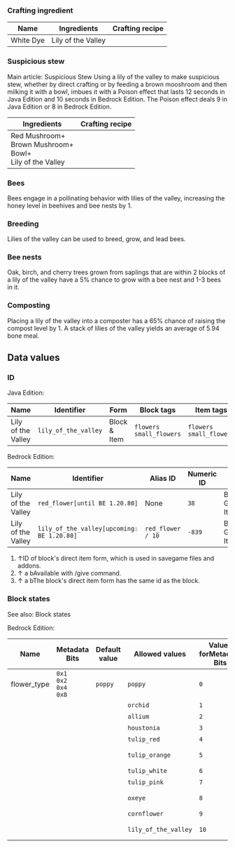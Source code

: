 ### Crafting ingredient
| Name      | Ingredients        | Crafting recipe |
|-----------|--------------------|-----------------|
| White Dye | Lily of the Valley |                 |

### Suspicious stew
Main article: Suspicious Stew
Using a lily of the valley to make suspicious stew, whether by direct crafting or by feeding a brown mooshroom and then milking it with a bowl, imbues it with a Poison effect that lasts 12 seconds in Java Edition and 10 seconds in Bedrock Edition. The Poison effect deals 9 in Java Edition or 8 in Bedrock Edition.

| Ingredients                                                        | Crafting recipe |
|--------------------------------------------------------------------|-----------------|
| Red Mushroom+<br/>Brown Mushroom+<br/>Bowl+<br/>Lily of the Valley |                 |

### Bees
Bees engage in a pollinating behavior with lilies of the valley, increasing the honey level in beehives and bee nests by 1.

### Breeding
Lilies of the valley can be used to breed, grow, and lead bees.

### Bee nests
Oak, birch, and cherry trees grown from saplings that are within 2 blocks of a lily of the valley have a 5% chance to grow with a bee nest and 1-3 bees in it.

### Composting
Placing a lily of the valley into a composter has a 65% chance of raising the compost level by 1. A stack of lilies of the valley yields an average of 5.94 bone meal.

## Data values
### ID
Java Edition:

| Name               | Identifier           | Form         | Block tags                    | Item tags                     | Translation key                      |
|--------------------|----------------------|--------------|-------------------------------|-------------------------------|--------------------------------------|
| Lily of the Valley | `lily_of_the_valley` | Block & Item | `flowers`<br/>`small_flowers` | `flowers`<br/>`small_flowers` | `block.minecraft.lily_of_the_valley` |

Bedrock Edition:

| Name               | Identifier                                  | Alias ID          | Numeric ID | Form                       | Item ID[i 1]   | Translation key                        |
|--------------------|---------------------------------------------|-------------------|------------|----------------------------|----------------|----------------------------------------|
| Lily of the Valley | `red_flower‌[until BE 1.20.80]`             | None              | `38`       | Block & Giveable Item[i 2] | Identical[i 3] | `tile.red_flower.lilyOfTheValley.name` |
| Lily of the Valley | `lily_of_the_valley‌[upcoming: BE 1.20.80]` | `red_flower / 10` | `-839`     | Block & Giveable Item[i 2] | Identical[i 3] | `tile.red_flower.lilyOfTheValley.name` |

1. ↑ID of block's direct item form, which is used in savegame files and addons.
2. ↑ a bAvailable with /give command.
3. ↑ a bThe block's direct item form has the same id as the block.

### Block states
See also: Block states

Bedrock Edition:

| Name        | Metadata Bits                       | Default value | Allowed values       | Values forMetadata Bits | Description        |
|-------------|-------------------------------------|---------------|----------------------|-------------------------|--------------------|
| flower_type | `0x1`<br/>`0x2`<br/>`0x4`<br/>`0x8` | `poppy`       | `poppy`              | `0`                     | Poppy              |
|             |                                     |               | `orchid`             | `1`                     | Blue Orchid        |
|             |                                     |               | `allium`             | `2`                     | Allium             |
|             |                                     |               | `houstonia`          | `3`                     | Azure Bluet        |
|             |                                     |               | `tulip_red`          | `4`                     | Red Tulip          |
|             |                                     |               | `tulip_orange`       | `5`                     | Orange Tulip       |
|             |                                     |               | `tulip_white`        | `6`                     | White Tulip        |
|             |                                     |               | `tulip_pink`         | `7`                     | Pink Tulip         |
|             |                                     |               | `oxeye`              | `8`                     | Oxeye Daisy        |
|             |                                     |               | `cornflower`         | `9`                     | Cornflower         |
|             |                                     |               | `lily_of_the_valley` | `10`                    | Lily of the Valley |


